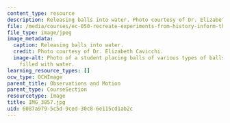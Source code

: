 ```yaml
---
content_type: resource
description: Releasing balls into water. Photo courtesy of Dr. Elizabeth Cavicchi.
file: /media/courses/ec-050-recreate-experiments-from-history-inform-the-future-from-the-past-galileo-january-iap-2010/6087a9795c5d9ced30c86e115cd1ab2c_IMG_3857.jpg
file_type: image/jpeg
image_metadata:
  caption: Releasing balls into water.
  credit: Photo courtesy of Dr. Elizabeth Cavicchi.
  image-alt: Photo of a student placing balls of various types of balls into a container
    filled with water.
learning_resource_types: []
ocw_type: OCWImage
parent_title: Observations and Motion
parent_type: CourseSection
resourcetype: Image
title: IMG_3857.jpg
uid: 6087a979-5c5d-9ced-30c8-6e115cd1ab2c
---
```

